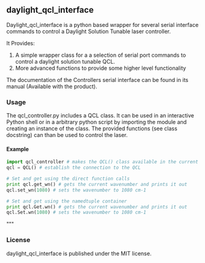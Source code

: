 ## daylight_qcl_interface

Daylight_qcl_interface is a python based wrapper for several serial interface commands to control a Daylight Solution Tunable laser controller.

It Provides:
1. A simple wrapper class for a a selection of serial port commands to control a daylight solution tunable QCL.
2. More advanced functions to provide some higher level functionality

The documentation of the Controllers serial interface can be found in its manual (Available with the product).

### Usage
The qcl_controller.py includes a QCL class. It can be used in an interactive Python shell or in a arbitrary python script by importing the module and creating an instance of the class.
The provided functions (see class docstring) can than be used to control the laser.

#### Example

```python
import qcl_controller # makes the QCL() class available in the current python session or script (make sure qcl_controller.py is in the working directory or the path)
qcl = QCL() # establish the connection to the QCL

# Set and get using the direct function calls
print qcl.get_wn() # gets the current wavenumber and prints it out
qcl.set_wn(1080) # sets the wavenumber to 1080 cm-1

# Set and get using the namedtuple container
print qcl.Get.wn() # gets the current wavenumber and prints it out
qcl.Set.wn(1080) # sets the wavenumber to 1080 cm-1
```
"""

### License
daylight_qcl_interface is published under the MIT license.
